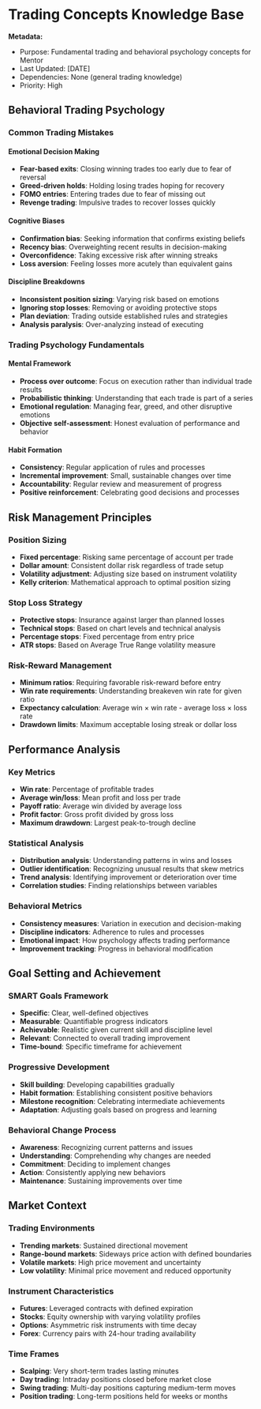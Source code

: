 # Trading Concepts Knowledge Base

**Metadata:**
- Purpose: Fundamental trading and behavioral psychology concepts for Mentor
- Last Updated: [DATE]
- Dependencies: None (general trading knowledge)
- Priority: High

## Behavioral Trading Psychology

### Common Trading Mistakes

#### Emotional Decision Making
- **Fear-based exits**: Closing winning trades too early due to fear of reversal
- **Greed-driven holds**: Holding losing trades hoping for recovery
- **FOMO entries**: Entering trades due to fear of missing out
- **Revenge trading**: Impulsive trades to recover losses quickly

#### Cognitive Biases
- **Confirmation bias**: Seeking information that confirms existing beliefs
- **Recency bias**: Overweighting recent results in decision-making
- **Overconfidence**: Taking excessive risk after winning streaks
- **Loss aversion**: Feeling losses more acutely than equivalent gains

#### Discipline Breakdowns
- **Inconsistent position sizing**: Varying risk based on emotions
- **Ignoring stop losses**: Removing or avoiding protective stops
- **Plan deviation**: Trading outside established rules and strategies
- **Analysis paralysis**: Over-analyzing instead of executing

### Trading Psychology Fundamentals

#### Mental Framework
- **Process over outcome**: Focus on execution rather than individual trade results
- **Probabilistic thinking**: Understanding that each trade is part of a series
- **Emotional regulation**: Managing fear, greed, and other disruptive emotions
- **Objective self-assessment**: Honest evaluation of performance and behavior

#### Habit Formation
- **Consistency**: Regular application of rules and processes
- **Incremental improvement**: Small, sustainable changes over time
- **Accountability**: Regular review and measurement of progress
- **Positive reinforcement**: Celebrating good decisions and processes

## Risk Management Principles

### Position Sizing
- **Fixed percentage**: Risking same percentage of account per trade
- **Dollar amount**: Consistent dollar risk regardless of trade setup
- **Volatility adjustment**: Adjusting size based on instrument volatility
- **Kelly criterion**: Mathematical approach to optimal position sizing

### Stop Loss Strategy
- **Protective stops**: Insurance against larger than planned losses
- **Technical stops**: Based on chart levels and technical analysis
- **Percentage stops**: Fixed percentage from entry price
- **ATR stops**: Based on Average True Range volatility measure

### Risk-Reward Management
- **Minimum ratios**: Requiring favorable risk-reward before entry
- **Win rate requirements**: Understanding breakeven win rate for given ratio
- **Expectancy calculation**: Average win × win rate - average loss × loss rate
- **Drawdown limits**: Maximum acceptable losing streak or dollar loss

## Performance Analysis

### Key Metrics
- **Win rate**: Percentage of profitable trades
- **Average win/loss**: Mean profit and loss per trade
- **Payoff ratio**: Average win divided by average loss
- **Profit factor**: Gross profit divided by gross loss
- **Maximum drawdown**: Largest peak-to-trough decline

### Statistical Analysis
- **Distribution analysis**: Understanding patterns in wins and losses
- **Outlier identification**: Recognizing unusual results that skew metrics
- **Trend analysis**: Identifying improvement or deterioration over time
- **Correlation studies**: Finding relationships between variables

### Behavioral Metrics
- **Consistency measures**: Variation in execution and decision-making
- **Discipline indicators**: Adherence to rules and processes
- **Emotional impact**: How psychology affects trading performance
- **Improvement tracking**: Progress in behavioral modification

## Goal Setting and Achievement

### SMART Goals Framework
- **Specific**: Clear, well-defined objectives
- **Measurable**: Quantifiable progress indicators
- **Achievable**: Realistic given current skill and discipline level
- **Relevant**: Connected to overall trading improvement
- **Time-bound**: Specific timeframe for achievement

### Progressive Development
- **Skill building**: Developing capabilities gradually
- **Habit formation**: Establishing consistent positive behaviors
- **Milestone recognition**: Celebrating intermediate achievements
- **Adaptation**: Adjusting goals based on progress and learning

### Behavioral Change Process
- **Awareness**: Recognizing current patterns and issues
- **Understanding**: Comprehending why changes are needed
- **Commitment**: Deciding to implement changes
- **Action**: Consistently applying new behaviors
- **Maintenance**: Sustaining improvements over time

## Market Context

### Trading Environments
- **Trending markets**: Sustained directional movement
- **Range-bound markets**: Sideways price action with defined boundaries
- **Volatile markets**: High price movement and uncertainty
- **Low volatility**: Minimal price movement and reduced opportunity

### Instrument Characteristics
- **Futures**: Leveraged contracts with defined expiration
- **Stocks**: Equity ownership with varying volatility profiles
- **Options**: Asymmetric risk instruments with time decay
- **Forex**: Currency pairs with 24-hour trading availability

### Time Frames
- **Scalping**: Very short-term trades lasting minutes
- **Day trading**: Intraday positions closed before market close
- **Swing trading**: Multi-day positions capturing medium-term moves
- **Position trading**: Long-term positions held for weeks or months